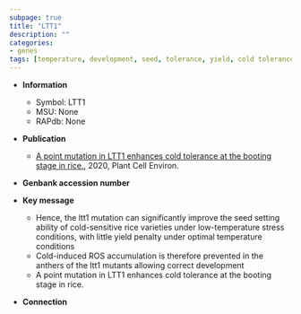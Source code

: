 ```yaml
---
subpage: true
title: "LTT1"
description: ""
categories:
- genes
tags: [temperature, development, seed, tolerance, yield, cold tolerance, stress, cold]
---
```


* **Information**  
    + Symbol: LTT1  
    + MSU: None  
    + RAPdb: None  

* **Publication**  
    + [A point mutation in LTT1 enhances cold tolerance at the booting stage in rice.](http://www.ncbi.nlm.nih.gov/pubmed?term=A+point+mutation+in+LTT1+enhances+cold+tolerance+at+the+booting+stage+in+rice.%5BTitle%5D), 2020, Plant Cell Environ.

* **Genbank accession number**  

* **Key message**  
    + Hence, the ltt1 mutation can significantly improve the seed setting ability of cold-sensitive rice varieties under low-temperature stress conditions, with little yield penalty under optimal temperature conditions
    + Cold-induced ROS accumulation is therefore prevented in the anthers of the ltt1 mutants allowing correct development
    + A point mutation in LTT1 enhances cold tolerance at the booting stage in rice.

* **Connection**  



